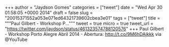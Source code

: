 
+++
author = "Jaydson Gomes"
categories = ["tweet"]
date = "Wed Apr 30 01:58:05 +0000 2014"
draft = false
slug = "20015371552a053e071ed64321739602cbea3e01"
tags = ["tweet"]
title = """Paul Gilbert - Workshop P..."""
tweet = true
micro = true
tweet_url = "https://twitter.com/jaydson/status/461323574788120576"
+++
Paul Gilbert - Workshop Porto Alegre Abril 2014 - Abertura: http://t.co/9M6hDAjkkk via @YouTube
